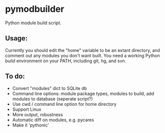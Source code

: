 pymodbuilder
============

Python module build script.

Usage:
-----------
Currently you should edit the "home" variable to be an extant directory, and comment out any modules you don't want built. You need a working Python build environment on your PATH, including git, hg, and svn. 

To do:
------
- Convert "modules" dict to SQLite db
- Command line options: module package types, modules to build, add modules to database (seperate script?)
- Use cwd / command line option for home directory
- Support Linux
- More output, robustness
- Automatic diff on modules, e.g. pycares
- Make it 'pythonic'
